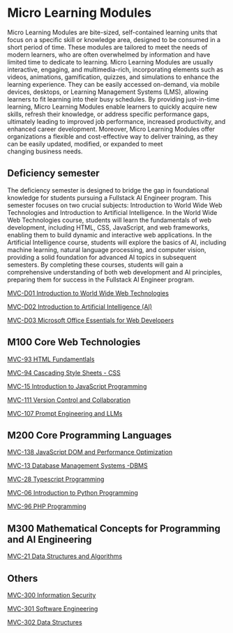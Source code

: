 # Micro Learning Modules
Micro Learning Modules are bite-sized, self-contained learning units that focus on a specific skill or knowledge area, designed to be consumed in a short period of time. These modules are tailored to meet the needs of modern learners, who are often overwhelmed by information and have limited time to dedicate to learning. Micro Learning Modules are usually interactive, engaging, and multimedia-rich, incorporating elements such as videos, animations, gamification, quizzes, and simulations to enhance the learning experience. They can be easily accessed on-demand, via mobile devices, desktops, or Learning Management Systems (LMS), allowing learners to fit learning into their busy schedules. By providing just-in-time learning, Micro Learning Modules enable learners to quickly acquire new skills, refresh their knowledge, or address specific performance gaps, ultimately leading to improved job performance, increased productivity, and enhanced career development. Moreover, Micro Learning Modules offer organizations a flexible and cost-effective way to deliver training, as they can be easily updated, modified, or expanded to meet changing business needs.

## Deficiency semester
The deficiency semester is designed to bridge the gap in foundational knowledge for students pursuing a Fullstack AI Engineer program. This semester focuses on two crucial subjects: Introduction to World Wide Web Technologies and Introduction to Artificial Intelligence. In the World Wide Web Technologies course, students will learn the fundamentals of web development, including HTML, CSS, JavaScript, and web frameworks, enabling them to build dynamic and interactive web applications. In the Artificial Intelligence course, students will explore the basics of AI, including machine learning, natural language processing, and computer vision, providing a solid foundation for advanced AI topics in subsequent semesters. By completing these courses, students will gain a comprehensive understanding of both web development and AI principles, preparing them for success in the Fullstack AI Engineer program.

[MVC-D01 Introduction to World Wide Web Technologies](Introduction_to_www_technologies/Readme.md)

[MVC-D02 Introduction to Artificial Intelligence (AI)](Introduction_to_AI/Readme.md)

[MVC-D03 Microsoft Office Essentials for Web Developers](OMCDEV/Readme.md)


## M100 Core Web Technologies

[MVC-93 HTML Fundamentlals](HTML_Fundamentals/Readme.md)

[MVC-94 Cascading Style Sheets - CSS](CSS/Readme.md)

[MVC-15 Introduction to JavaScript Programming](Introduction_to_JavaScript_Programming/Readme.md)

[MVC-111 Version Control and Collaboration](VCS/Readme.md)

[MVC-107 Prompt Engineering and LLMs](PE/Readme.md)



## M200 Core Programming Languages 

[MVC-138 JavaScript DOM and Performance Optimization](DOM/Readme.md)

[MVC-13 Database Management Systems -DBMS](DBMS/Readme.md)

[MVC-28 Typescript Programming](TS/Readme.md)

[MVC-06 Introduction to Python Programming](Introduction_to_Python_Programming/Readme.md)

[MVC-96 PHP Programming](PHP/Readme.md)

## M300 Mathematical Concepts for Programming and AI Engineering

[MVC-21 Data Structures and Algorithms](DSA/Readme.md)


## Others







[MVC-300 Information Security](Information_Security/Readme.md)

[MVC-301 Software Engineering](Software_Engineering/Readme.md)

[MVC-302 Data Structures](Data_Structures/Readme.md)
